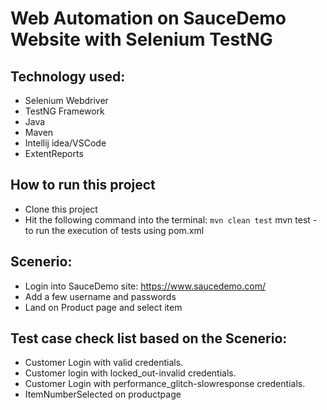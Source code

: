 # Web Automation on SauceDemo Website with Selenium TestNG

## Technology used:
- Selenium Webdriver
- TestNG Framework
- Java
- Maven
- Intellij idea/VSCode
- ExtentReports

## How to run this project

- Clone this project
- Hit the following command into the terminal:
 ```mvn clean test```
  mvn test - to run the execution of tests using pom.xml 

## Scenerio:

- Login into SauceDemo site: https://www.saucedemo.com/
- Add a few username and passwords 
- Land on Product page and select item

## Test case check list based on the Scenerio:

- Customer Login with valid credentials.
- Customer login with locked_out-invalid credentials.
- Customer Login with performance_glitch-slowresponse credentials. 
- ItemNumberSelected on productpage
  
